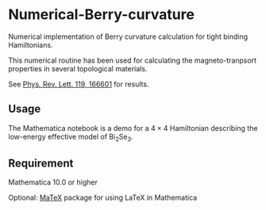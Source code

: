 # Numerical-Berry-curvature
Numerical implementation of Berry curvature calculation for tight binding Hamiltonians.

This numerical routine has been used for calculating the magneto-tranpsort properties in several topological materials.

See [Phys. Rev. Lett. 119, 166601](https://journals.aps.org/prl/abstract/10.1103/PhysRevLett.119.166601) for results.

## Usage
The Mathematica notebook is a demo for a $4\times 4$ Hamiltonian describing the low-energy effective model of Bi$_2$Se$_3$.

## Requirement
Mathematica 10.0 or higher

Optional: [MaTeX](https://github.com/szhorvat/MaTeX) package for using LaTeX in Mathematica


